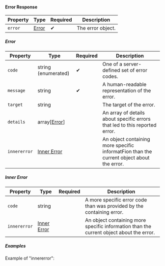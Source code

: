 #### Error Response

| Property | Type            | Required | Description       |
| -------- | --------------- | -------- | ----------------- |
| `error`  | [Error](#error) | ✔        | The error object. |

##### Error

| Property     | Type                        | Required | Description                                                                              |
| ------------ | --------------------------- | -------- | ---------------------------------------------------------------------------------------- |
| `code`       | string (enumerated)         | ✔        | One of a server-defined set of error codes.                                              |
| `message`    | string                      | ✔        | A human-readable representation of the error.                                            |
| `target`     | string                      |          | The target of the error.                                                                 |
| `details`    | array[[Error](#error)]      |          | An array of details about specific errors that led to this reported error.               |
| `innererror` | [Inner Error](#inner-error) |          | An object containing more specific informatFion than the current object about the error. |

##### Inner Error

| Property     | Type                        | Required | Description                                                                             |
| ------------ | --------------------------- | -------- | --------------------------------------------------------------------------------------- |
| `code`       | string                      |          | A more specific error code than was provided by the containing error.                   |
| `innererror` | [Inner Error](#inner-error) |          | An object containing more specific information than the current object about the error. |

##### Examples

Example of "innererror":

